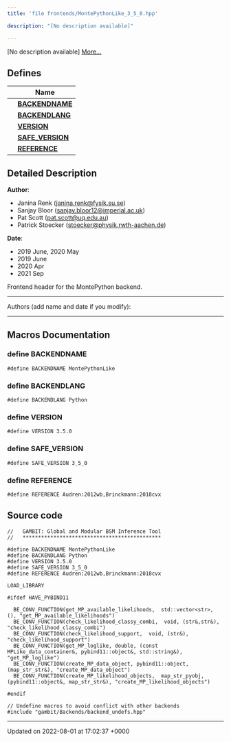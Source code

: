 ```yaml
---
title: 'file frontends/MontePythonLike_3_5_0.hpp'

description: "[No description available]"

---
```







[No description available] [More...](#detailed-description)

## Defines

|                | Name           |
| -------------- | -------------- |
|  | **[BACKENDNAME](/documentation/code/files/montepythonlike__3__5__0_8hpp/#define-backendname)**  |
|  | **[BACKENDLANG](/documentation/code/files/montepythonlike__3__5__0_8hpp/#define-backendlang)**  |
|  | **[VERSION](/documentation/code/files/montepythonlike__3__5__0_8hpp/#define-version)**  |
|  | **[SAFE_VERSION](/documentation/code/files/montepythonlike__3__5__0_8hpp/#define-safe-version)**  |
|  | **[REFERENCE](/documentation/code/files/montepythonlike__3__5__0_8hpp/#define-reference)**  |

## Detailed Description


**Author**: 

  * Janina Renk ([janina.renk@fysik.su.se](mailto:janina.renk@fysik.su.se)) 
  * Sanjay Bloor ([sanjay.bloor12@imperial.ac.uk](mailto:sanjay.bloor12@imperial.ac.uk)) 
  * Pat Scott ([pat.scott@uq.edu.au](mailto:pat.scott@uq.edu.au)) 
  * Patrick Stoecker ([stoecker@physik.rwth-aachen.de](mailto:stoecker@physik.rwth-aachen.de)) 


**Date**: 

  * 2019 June, 2020 May
  * 2019 June
  * 2020 Apr
  * 2021 Sep


Frontend header for the MontePython backend.



------------------

Authors (add name and date if you modify):



------------------




## Macros Documentation

### define BACKENDNAME

```
#define BACKENDNAME MontePythonLike
```


### define BACKENDLANG

```
#define BACKENDLANG Python
```


### define VERSION

```
#define VERSION 3.5.0
```


### define SAFE_VERSION

```
#define SAFE_VERSION 3_5_0
```


### define REFERENCE

```
#define REFERENCE Audren:2012wb,Brinckmann:2018cvx
```


## Source code

```
//   GAMBIT: Global and Modular BSM Inference Tool
//   *********************************************

#define BACKENDNAME MontePythonLike
#define BACKENDLANG Python
#define VERSION 3.5.0
#define SAFE_VERSION 3_5_0
#define REFERENCE Audren:2012wb,Brinckmann:2018cvx

LOAD_LIBRARY

#ifdef HAVE_PYBIND11

  BE_CONV_FUNCTION(get_MP_available_likelihoods,  std::vector<str>, (), "get_MP_available_likelihoods")
  BE_CONV_FUNCTION(check_likelihood_classy_combi,  void, (str&,str&), "check_likelihood_classy_combi")
  BE_CONV_FUNCTION(check_likelihood_support,  void, (str&), "check_likelihood_support")
  BE_CONV_FUNCTION(get_MP_loglike, double, (const MPLike_data_container&, pybind11::object&, std::string&), "get_MP_loglike")
  BE_CONV_FUNCTION(create_MP_data_object, pybind11::object, (map_str_str&), "create_MP_data_object")
  BE_CONV_FUNCTION(create_MP_likelihood_objects,  map_str_pyobj, (pybind11::object&, map_str_str&), "create_MP_likelihood_objects")

#endif

// Undefine macros to avoid conflict with other backends
#include "gambit/Backends/backend_undefs.hpp"
```


-------------------------------

Updated on 2022-08-01 at 17:02:37 +0000

